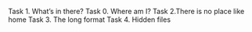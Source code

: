 Task 1. What’s in there?
Task 0. Where am I?
Task 2.There is no place like home
Task 3. The long format
Task 4. Hidden files
